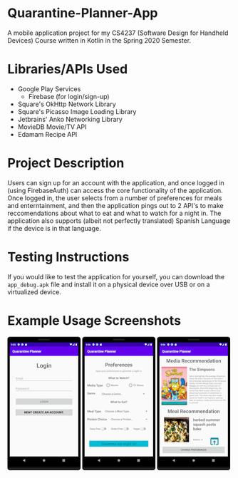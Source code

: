 # Quarantine-Planner-App
A mobile application project for my CS4237 (Software Design for Handheld Devices) Course written in Kotlin in the Spring 2020 Semester.

# Libraries/APIs Used
- Google Play Services 
    - Firebase (for login/sign-up)
- Square's OkHttp Network Library 
- Square's Picasso Image Loading Library
- Jetbrains' Anko Networking Library
- MovieDB Movie/TV API
- Edamam Recipe API

# Project Description
Users can sign up for an account with the application, and once logged in (using FirebaseAuth) can access the core functionality of the application. Once logged in, the user selects from a number of preferences for meals and enterntainment, and then the application pings out to 2 API's to make reccomendations about what to eat and what to watch for a night in. The application also supports (albeit not perfectly translated) Spanish Language if the device is in that language.

# Testing Instructions
If you would like to test the application for yourself, you can download the ``` app_debug.apk ``` file and install it on a physical device over USB or on a virtualized device.

# Example Usage Screenshots
![Login Screen Image](https://github.com/reesealanj/Quarantine-Planner-App/blob/master/img/login_en.png)
![Preferences Screen Image](https://github.com/reesealanj/Quarantine-Planner-App/blob/master/img/preferences_en.png)
![Results Screen Image](https://github.com/reesealanj/Quarantine-Planner-App/blob/master/img/results_en.png)